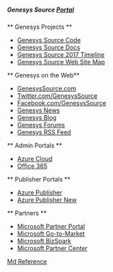 ##### Genesys Source [Portal](http://genesyssource.sharepoint.com)
** Genesys Projects **
- [Genesys Source Code](http://genesyssource.visualstudio.com)
- [Genesys Source Docs](http://genesyssource.sharepoint.com)
- [Genesys Source 2017 Timeline](https://1drv.ms/b/s!AhVdBvWJIX6zo_xrSmqq49m9E4RO4w)
- [Genesys Source Web Site Map](https://1drv.ms/b/s!AhVdBvWJIX6zpNR6Rap4qx16yCcTsA)

** Genesys on the Web**
- [GenesysSource.com](http://www.GenesysSource.com)
- [Twitter.com/GenesysSource](http://www.twitter.com/GenesysSource)
- [Facebook.com/GenesysSource](http://www.facebook.com/GenesysSource)
- [Genesys News](http://www.GenesysStack.com/news)
- [Genesys Blog](http://www.GenesysStack.com/blog)
- [Genesys Forums](http://www.GenesysStack.com/boards)
- [Genesys RSS Feed](http://www.GenesysStack.com/news/rss/1)

 ** Admin Portals **
- [Azure Cloud](https://portal.azure.com)
- [Office 365](https://portal.office.com)

** Publisher Portals **
- [Azure Publisher](https://publish.windowsazure.com)
- [Azure Publisher New](https://cloudpartner.azure.com/)

** Partners **
- [Microsoft Partner Portal](https://partner.microsoft.com)
- [Microsoft Go-to-Market](https://partner.microsoft.com/en-US/Go-To-Market)
- [Microsoft BizSpark](https://bizspark.microsoft.com/)
- [Microsoft Partner Center](https://partnercenter.microsoft.com)

[Md Reference](https://www.visualstudio.com/en-us/docs/reference/markdown-guidance)